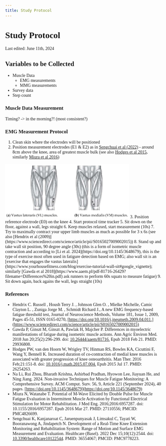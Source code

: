 ```yaml
---
title: Study Protocol
---
```



<link href="https://fonts.googleapis.com/css2?family=Maven+Pro:wght@400..900&display=swap" rel="stylesheet">
<style>
  body, svg {
     font-family: var(--sans-serif);
        /* font-size: 48px; */
 }
</style>

# Study Protocol
Last edited: June 11th, 2024

## Variables to be Collected
- Muscle Data
   - EMG measurements
   - MMG measurements
- Survey data
- Step count

### Muscle Data Measurement

Timing? -> in the morning?! (most consistent?)

### EMG Measurement Protocol

1. Clean skin where the electrodes will be positioned
2. Position measurement electrodes (E1 & E2) as in [Sengchuai et al (2022)](10.3390/healthcare10122544) - around 8cm above the knee, area of greatest muscle bulk (see also [Hodges et al 2015](https://www.mskscienceandpractice.com/article/S1356-689X%2815%2900143-5/pdf), similarly [Miura et al 2016](10.1155/2016/6957287))
<img src="image-7.png" alt="drawing" width="400"/>
3. Position reference electrode (E0) on the knee
4. Start protocol time tracker
5. Sit down on the floor, against a wall, legs straight
6. Keep muscles relaxed, start measurement (10s)
7. Try to maximally contract your upper limb muscles as much as possible for 3 x  6s (see also [Hendrix et al (2009)](https://www.sciencedirect.com/science/article/pii/S0165027009002015))
8. Stand up and take wall sit position, 90 degree angle (30s) (this is a form of isometric muscle contraction and according to [Li et al. 2024](https://doi.org/10.1145/3648679), this is the type of exercise most often used in fatigure detection based on EMG; also wall sit is an [exercise that engages the vastus lateralis](https://www.yourhousefitness.com/blog/exercise-tutorial-wall-sit#google_vignette); similarly [Gawda et al 2018](https://www.aaem.pl/pdf-81716-26429?filename=Differences%20in.pdf) ask runners to perform 60s squats to measure fatigue)
9. Sit down again, back agains the wall, legs straight (10s)

### References

- Hendrix C. Russell , Housh Terry J. , Johnson Glen O. ,  Mielke Michelle, Camic Clayton L. , Zuniga Jorge M. , Schmidt  Richard J., A new EMG frequency-based fatigue threshold test, Journal of Neuroscience Methods, Volume 181, Issue 1, 2009, Pages 45-51, ISSN 0165-0270, [https://doi.org/10.1016/j.jneumeth.2009.04.011.](https://www.sciencedirect.com/science/article/pii/S0165027009002015)
- Gawda P, Ginszt M, Ginszt A, Pawlak H, Majcher P. Differences in myoelectric manifestations of fatigue during isometric muscle actions. Ann Agric Environ Med. 2018 Jun 20;25(2):296-299. doi: [10.26444/aaem/81716.](10.26444/aaem/81716) Epub 2018 Feb 21. PMID: 29936808.
- Hodges PW, van den Hoorn W, Wrigley TV, Hinman RS, Bowles KA, Cicuttini F, Wang Y, Bennell K. Increased duration of co-contraction of medial knee muscles is associated with greater progression of knee osteoarthritis. Man Ther. 2016 Feb;21:151-8. doi: [10.1016/j.math.2015.07.004.](10.1016/j.math.2015.07.004.) Epub 2015 Jul 17. PMID: 26254263.
- Na Li, Rui Zhou, Bharath Krishna, Ashirbad Pradhan, Hyowon Lee, Jiayuan He, and Ning Jiang. 2024. Non-invasive Techniques for Muscle Fatigue Monitoring: A Comprehensive Survey. ACM Comput. Surv. 56, 9, Article 221 (September 2024), 40 pages. [https://doi.org/10.1145/3648679](https://doi.org/10.1145/3648679)
- Miura N, Watanabe T. Potential of M-Wave Elicited by Double Pulse for Muscle Fatigue Evaluation in Intermittent Muscle Activation by Functional Electrical Stimulation for Motor Rehabilitation. J Med Eng. 2016;2016:6957287. doi: 10.1155/2016/6957287. Epub 2016 Mar 27. PMID: 27110556; PMCID: PMC4826699.
- Sengchuai K, Kanjanaroat C, Jaruenpunyasak J, Limsakul C, Tayati W, Booranawong A, Jindapetch N. Development of a Real-Time Knee Extension Monitoring and Rehabilitation System: Range of Motion and Surface EMG Measurement and Evaluation. Healthcare (Basel). 2022 Dec 15;10(12):2544. doi: [10.3390/healthcare10122544](10.3390/healthcare10122544). PMID: 36554067; PMCID: PMC9778223.




